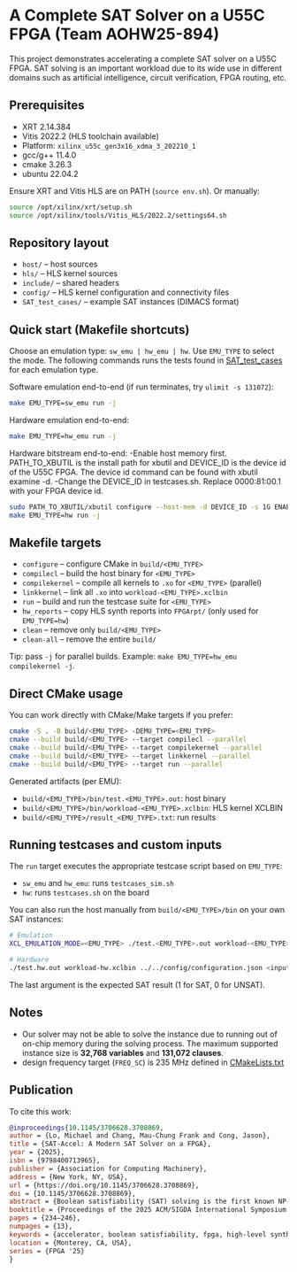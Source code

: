 # A Complete SAT Solver on a U55C FPGA (Team AOHW25-894)
This project demonstrates accelerating a complete SAT solver on a U55C FPGA. SAT solving is an important workload due to its wide use in different domains such as artificial intelligence, circuit verification, FPGA routing, etc.

## Prerequisites
- XRT 2.14.384
- Vitis 2022.2 (HLS toolchain available)
- Platform: `xilinx_u55c_gen3x16_xdma_3_202210_1`
- gcc/g++ 11.4.0
- cmake 3.26.3
- ubuntu 22.04.2

Ensure XRT and Vitis HLS are on PATH (`source env.sh`). Or manually:
```bash
source /opt/xilinx/xrt/setup.sh
source /opt/xilinx/tools/Vitis_HLS/2022.2/settings64.sh
```

## Repository layout
- `host/` – host sources
- `hls/` – HLS kernel sources
- `include/` – shared headers
- `config/` – HLS kernel configuration and connectivity files
- `SAT_test_cases/` – example SAT instances (DIMACS format)

## Quick start (Makefile shortcuts)
Choose an emulation type: `sw_emu | hw_emu | hw`. Use `EMU_TYPE` to select the mode. The following commands runs the tests found in [SAT_test_cases](SAT_test_cases) for each emulation type.

Software emulation end-to-end (if run terminates, try `ulimit -s 131072`):
```bash
make EMU_TYPE=sw_emu run -j
```

Hardware emulation end-to-end:
```bash
make EMU_TYPE=hw_emu run -j
```

Hardware bitstream end-to-end:
-Enable host memory first. PATH_TO_XBUTIL is the install path for xbutil and DEVICE_ID is the device id of the U55C FPGA. The device id command can be found with xbutil examine -d.
-Change the DEVICE_ID in testcases.sh. Replace 0000:81:00.1 with your FPGA device id.
```bash
sudo PATH_TO_XBUTIL/xbutil configure --host-mem -d DEVICE_ID -s 1G ENABLE  (only need to do once)
make EMU_TYPE=hw run -j
```

## Makefile targets
- `configure`  – configure CMake in `build/<EMU_TYPE>`
- `compilecl`  – build the host binary for `<EMU_TYPE>`
- `compilekernel` – compile all kernels to `.xo` for `<EMU_TYPE>` (parallel)
- `linkkernel` – link all `.xo` into `workload-<EMU_TYPE>.xclbin`
- `run`        – build and run the testcase suite for `<EMU_TYPE>`
- `hw_reports` – copy HLS synth reports into `FPGArpt/` (only used for `EMU_TYPE=hw`)
- `clean`      – remove only `build/<EMU_TYPE>`
- `clean-all`  – remove the entire `build/`

Tip: pass `-j` for parallel builds. Example: `make EMU_TYPE=hw_emu compilekernel -j`.

## Direct CMake usage
You can work directly with CMake/Make targets if you prefer:
```bash
cmake -S . -B build/<EMU_TYPE> -DEMU_TYPE=<EMU_TYPE>
cmake --build build/<EMU_TYPE> --target compilecl --parallel
cmake --build build/<EMU_TYPE> --target compilekernel --parallel
cmake --build build/<EMU_TYPE> --target linkkernel --parallel
cmake --build build/<EMU_TYPE> --target run --parallel
```

Generated artifacts (per EMU):
- `build/<EMU_TYPE>/bin/test.<EMU_TYPE>.out`: host binary
- `build/<EMU_TYPE>/bin/workload-<EMU_TYPE>.xclbin`: HLS kernel XCLBIN
- `build/<EMU_TYPE>/result_<EMU_TYPE>.txt`: run results

## Running testcases and custom inputs
The `run` target executes the appropriate testcase script based on `EMU_TYPE`:
- `sw_emu` and `hw_emu`: runs `testcases_sim.sh`
- `hw`: runs `testcases.sh` on the board

You can also run the host manually from `build/<EMU_TYPE>/bin` on your own SAT instances:
```bash
# Emulation
XCL_EMULATION_MODE=<EMU_TYPE> ./test.<EMU_TYPE>.out workload-<EMU_TYPE>.xclbin ../../config/configuration.json <input DIMACS> <output results.txt> <0|1>

# Hardware
./test.hw.out workload-hw.xclbin ../../config/configuration.json <input DIMACS> <output results.txt> <0|1>
```
The last argument is the expected SAT result (1 for SAT, 0 for UNSAT).

## Notes
- Our solver may not be able to solve the instance due to running out of on-chip memory during the solving process. The maximum supported instance size is **32,768 variables** and **131,072 clauses**.
- design frequency target (`FREQ_SC`) is 235 MHz defined in [CMakeLists.txt](CMakeLists.txt)

## Publication
To cite this work:

```bibtex
@inproceedings{10.1145/3706628.3708869,
author = {Lo, Michael and Chang, Mau-Chung Frank and Cong, Jason},
title = {SAT-Accel: A Modern SAT Solver on a FPGA},
year = {2025},
isbn = {9798400713965},
publisher = {Association for Computing Machinery},
address = {New York, NY, USA},
url = {https://doi.org/10.1145/3706628.3708869},
doi = {10.1145/3706628.3708869},
abstract = {Boolean satisfiability (SAT) solving is the first known NP-complete problem and is widely used in many application domains. Over the years, there have been so many consistent improvements in this area such that larger instances can be solved relatively quickly. Although these improvements have found their way onto CPU implementations, there has been limited progress adopting this on hardware accelerators mainly because it is difficult to implement the dynamic data structures needed to support a modern SAT solving algorithm. In this work, we present SAT-Accel, an algorithm-hardware co-design solver that applies many of the core improvements found in modern SAT solvers. SAT-Accel uses a novel memory management system and representation that supports the dynamic data structures required by a modern SAT solving algorithm. Our design can achieve on average a 17.9x speedup against MiniSat, the previous state of the art CPU solver, and a 2.8x speedup against Kissat, the current state of the art CPU solver. Compared to the current state-of-the-art stand-alone hardware accelerator, SAT-Hard, SAT-Accel achieves on average 800.0x speedup.},
booktitle = {Proceedings of the 2025 ACM/SIGDA International Symposium on Field Programmable Gate Arrays},
pages = {234–246},
numpages = {13},
keywords = {accelerator, boolean satisfiability, fpga, high-level synthesis},
location = {Monterey, CA, USA},
series = {FPGA '25}
}
```
